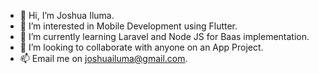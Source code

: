 - 👋 Hi, I’m Joshua Iluma.
- 👀 I’m interested in Mobile Development using Flutter.
- 🌱 I’m currently learning Laravel and Node JS for Baas implementation.
- 💞️ I’m looking to collaborate with anyone on an App Project.
- 📫 Email me on joshuailuma@gmail.com.

<!---
Joshuailuma/Joshuailuma is a ✨ special ✨ repository because its `README.md` (this file) appears on your GitHub profile.
You can click the Preview link to take a look at your changes.
--->
